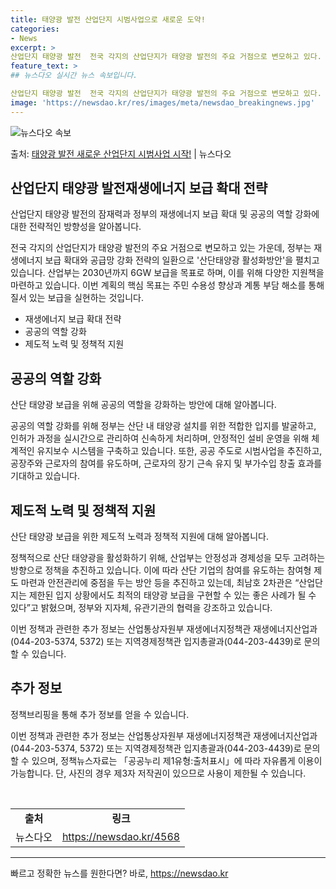 ```yaml
---
title: 태양광 발전 산업단지 시범사업으로 새로운 도약!
categories:
- News
excerpt: >
산업단지 태양광 발전  전국 각지의 산업단지가 태양광 발전의 주요 거점으로 변모하고 있다. 정부는 재생에너지…
feature_text: >
## 뉴스다오 실시간 뉴스 속보입니다.

산업단지 태양광 발전  전국 각지의 산업단지가 태양광 발전의 주요 거점으로 변모하고 있다. 정부는 재생에너지…
image: 'https://newsdao.kr/res/images/meta/newsdao_breakingnews.jpg'
---
```


![뉴스다오 속보](https://newsdao.kr/res/images/meta/newsdao_breakingnews.jpg)

<p>출처: <a href="https://newsdao.kr/4568" rel="dofollow">태양광 발전 새로운 산업단지 시범사업 시작!</a> | 뉴스다오</p>

<h2 data-ke-size="size26">산업단지 태양광 발전재생에너지 보급 확대 전략</h2>
산업단지 태양광 발전의 잠재력과 정부의 재생에너지 보급 확대 및 공공의 역할 강화에 대한 전략적인 방향성을 알아봅니다.

<p data-ke-size="size16">전국 각지의 산업단지가 태양광 발전의 주요 거점으로 변모하고 있는 가운데, 정부는 재생에너지 보급 확대와 공급망 강화 전략의 일환으로 '산단태양광 활성화방안'을 펼치고 있습니다. 산업부는 2030년까지 6GW 보급을 목표로 하며, 이를 위해 다양한 지원책을 마련하고 있습니다. 이번 계획의 핵심 목표는 주민 수용성 향상과 계통 부담 해소를 통해 질서 있는 보급을 실현하는 것입니다.</p>

<ul>
  <li>재생에너지 보급 확대 전략</li>
  <li>공공의 역할 강화</li>
  <li>제도적 노력 및 정책적 지원</li>
</ul>

<h2 data-ke-size="size26">공공의 역할 강화</h2>
산단 태양광 보급을 위해 공공의 역할을 강화하는 방안에 대해 알아봅니다.

<p data-ke-size="size16">공공의 역할 강화를 위해 정부는 산단 내 태양광 설치를 위한 적합한 입지를 발굴하고, 인허가 과정을 실시간으로 관리하여 신속하게 처리하며, 안정적인 설비 운영을 위해 체계적인 유지보수 시스템을 구축하고 있습니다. 또한, 공공 주도로 시범사업을 추진하고, 공장주와 근로자의 참여를 유도하며, 근로자의 장기 근속 유지 및 부가수입 창출 효과를 기대하고 있습니다.</p>

<h2 data-ke-size="size26">제도적 노력 및 정책적 지원</h2>
산단 태양광 보급을 위한 제도적 노력과 정책적 지원에 대해 알아봅니다.

<p data-ke-size="size16">정책적으로 산단 태양광을 활성화하기 위해, 산업부는 안정성과 경제성을 모두 고려하는 방향으로 정책을 추진하고 있습니다. 이에 따라 산단 기업의 참여를 유도하는 참여형 제도 마련과 안전관리에 중점을 두는 방안 등을 추진하고 있는데, 최남호 2차관은 “산업단지는 제한된 입지 상황에서도 최적의 태양광 보급을 구현할 수 있는 좋은 사례가 될 수 있다”고 밝혔으며, 정부와 지자체, 유관기관의 협력을 강조하고 있습니다.</p>

<p data-ke-size="size16">이번 정책과 관련한 추가 정보는 산업통상자원부 재생에너지정책관 재생에너지산업과(044-203-5374, 5372) 또는 지역경제정책관 입지총괄과(044-203-4439)로 문의할 수 있습니다.</p>

<h2 data-ke-size="size26">추가 정보</h2>
정책브리핑을 통해 추가 정보를 얻을 수 있습니다.

<p data-ke-size="size16">이번 정책과 관련한 추가 정보는 산업통상자원부 재생에너지정책관 재생에너지산업과(044-203-5374, 5372) 또는 지역경제정책관 입지총괄과(044-203-4439)로 문의할 수 있으며, 정책뉴스자료는 「공공누리 제1유형:출처표시」에 따라 자유롭게 이용이 가능합니다. 단, 사진의 경우 제3자 저작권이 있으므로 사용이 제한될 수 있습니다.</p>

<p data-ke-size="size16">&nbsp;</p>

<table>
	<tr>
		<td style="text-align: center; height: 17px;"><b>출처</b></td>
		<td style="text-align: center; height: 17px;"><b>링크</b></td>
	</tr>
	<tr>
		<td style="text-align: center; height: 17px;">뉴스다오</td>
		<td style="text-align: center; height: 17px;"><a href="https://newsdao.kr/4568">https://newsdao.kr/4568</a></td>
	</tr>
</table>
<hr> 

빠르고 정확한 뉴스를 원한다면? 바로, <a href="https://newsdao.kr" rel="dofollow">https://newsdao.kr</a>


    
